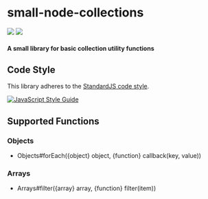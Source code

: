 # small-node-collections
![](https://img.shields.io/github/license/mashape/apistatus.svg)
![](https://travis-ci.org/TSedlar/small-node-collections.svg)

#### A small library for basic collection utility functions

## Code Style

This library adheres to the [StandardJS code style]((https://github.com/feross/standard)).

[![JavaScript Style Guide](https://cdn.rawgit.com/feross/standard/master/badge.svg)](https://github.com/feross/standard)

## Supported Functions

### Objects
- Objects#forEach({object} object, {function} callback(key, value))

### Arrays
- Arrays#filter({array} array, {function} filter(item))